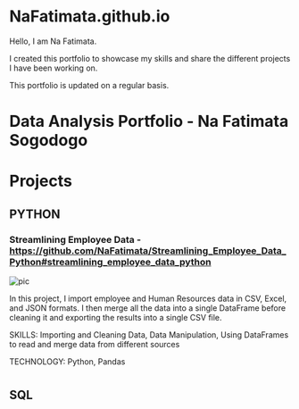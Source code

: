# NaFatimata.github.io

Hello, I am Na Fatimata.

I created this portfolio to showcase my skills and share the different projects I have been working on. 

This portfolio is updated on a regular basis.


# Data Analysis Portfolio - Na Fatimata Sogodogo

# Projects

## PYTHON
  
  ### Streamlining Employee Data - https://github.com/NaFatimata/Streamlining_Employee_Data_Python#streamlining_employee_data_python 

![pic](https://user-images.githubusercontent.com/89815266/191801320-49dddbc4-7dd1-42d7-8546-1af25d9e409a.png)



   In this project, I import employee and Human Resources data in CSV, Excel, and JSON formats. I then merge all the data into a single DataFrame before cleaning it and exporting the results into a single CSV file.

   SKILLS: Importing and Cleaning Data, Data Manipulation, Using DataFrames to read and merge data from different sources

   TECHNOLOGY: Python, Pandas
   
   # 

## SQL
